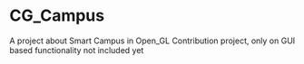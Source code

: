 # CG_Campus
A project about Smart Campus in Open_GL
Contribution project, only on GUI based functionality not included yet